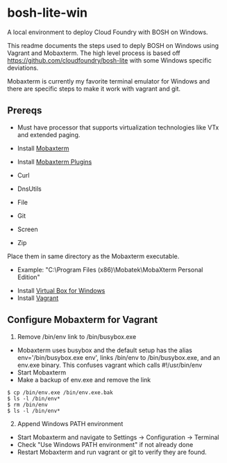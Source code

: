 # bosh-lite-win

A local environment to deploy Cloud Foundry with BOSH on Windows.

This readme documents the steps used to deply BOSH on Windows using Vagrant and Mobaxterm. The high level process is based off https://github.com/cloudfoundry/bosh-lite with some Windows specific deviations.

Mobaxterm is currently my favorite terminal emulator for Windows and there are specific steps to make it work with vagrant and git.

## Prereqs
* Must have processor that supports virtualization technologies like VTx and extended paging.

* Install [Mobaxterm](http://mobaxterm.mobatek.net/download-home-edition.html)

* Install [Mobaxterm Plugins](http://mobaxterm.mobatek.net/plugins.html)
 * Curl
 * DnsUtils
 * File
 * Git
 * Screen
 * Zip

  Place them in same directory as the Mobaxterm executable. 
   - Example: "C:\Program Files (x86)\Mobatek\MobaXterm Personal Edition"

* Install [Virtual Box for Windows](https://www.virtualbox.org/wiki/Downloads)
* Install [Vagrant](https://www.vagrantup.com/downloads.html)

## Configure Mobaxterm for Vagrant
1. Remove /bin/env link to /bin/busybox.exe
 * Mobaxterm uses busybox and the default setup has the alias env='/bin/busybox.exe env', links /bin/env to /bin/busybox.exe, and an env.exe binary. This confuses vagrant which calls #!/usr/bin/env
 * Start Mobaxterm
 * Make a backup of env.exe and remove the link
 ```
 $ cp /bin/env.exe /bin/env.exe.bak
 $ ls -l /bin/env*
 $ rm /bin/env
 $ ls -l /bin/env*
 ```
2. Append Windows PATH environment
 * Start Mobaxterm and navigate to Settings -> Configuration -> Terminal
 * Check "Use Windows PATH environment" if not already done
 * Restart Mobaxterm and run vagrant or git to verify they are found.
  
  
